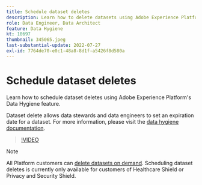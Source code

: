 ```yaml
---
title: Schedule dataset deletes
description: Learn how to delete datasets using Adobe Experience Platform's Data Hygiene feature.
role: Data Engineer, Data Architect
feature: Data Hygiene
kt: 10697
thumbnail: 345065.jpeg
last-substantial-update: 2022-07-27
exl-id: 7764de70-e0c1-48a8-8d1f-a5426f8d580a
---
```

# Schedule dataset deletes

Learn how to schedule dataset deletes using Adobe Experience Platform's Data Hygiene feature. 

Dataset delete allows data stewards and data engineers to set an expiration date for a dataset. For more information, please visit the [data hygiene documentation](https://experienceleague.adobe.com/docs/experience-platform/hygiene/home.html).


>[!VIDEO](https://video.tv.adobe.com/v/345065?quality=12&learn=on)

>[!NOTE]
>
> All Platform customers can [delete datasets on demand](https://experienceleague.adobe.com/docs/experience-platform/catalog/datasets/user-guide.html#delete). Scheduling dataset deletes is currently only available for customers of Healthcare Shield or Privacy and Security Shield.
